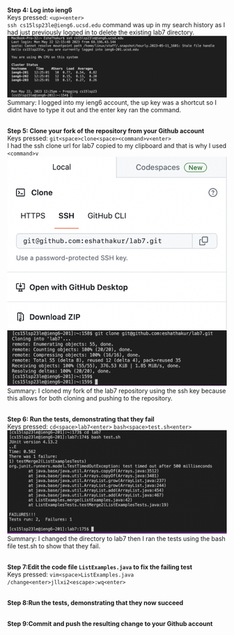 **Step 4: Log into ieng6**
<br>Keys pressed: `<up><enter>`
<br>`ssh cs15lsp23le@ieng6.ucsd.edu` command was up in my search history as I had just previously logged in to delete the existing lab7 directory.
<br>![Image](step4.png)
<br>Summary: I logged into my ieng6 account, the up key was a shortcut so I didnt have to type it out and the enter key ran the command.

<br>**Step 5: Clone your fork of the repository from your Github account**
<br>Keys pressed: `git<space>clone<space><command>v<enter>`
<br>I had the ssh clone url for lab7 copied to my clipboard and that is why I used `<command>v`
<br>![Image](SSHclone.png)
<br>![Image](step5.png)
<br>Summary: I cloned my fork of the lab7 repository using the ssh key because this allows for both cloning and pushing to the repository.

<br>**Step 6: Run the tests, demonstrating that they fail**
<br>Keys pressed: `cd<space>lab7<enter>` `bash<space>test.sh<enter>` 
<br>![Image](step6.png)
<br>Summary: I changed the directory to lab7 then I ran the tests using the bash file test.sh to show that they fail.

<br>**Step 7:Edit the code file `ListExamples.java` to fix the failing test**
<br>Keys pressed: `vim<space>ListExamples.java` `/change<enter>jllxi2<escape>:wq<enter>`

<br>**Step 8:Run the tests, demonstrating that they now succeed**

<br>**Step 9:Commit and push the resulting change to your Github account**


